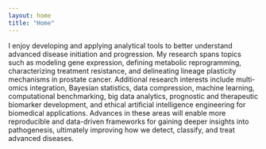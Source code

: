```yaml
---
layout: home
title: "Home"
---
```


I enjoy developing and applying analytical tools to better understand advanced disease initiation and progression. My research spans topics such as modeling gene expression, defining metabolic reprogramming, characterizing treatment resistance, and delineating lineage plasticity mechanisms in prostate cancer. Additional research interests include multi-omics integration, Bayesian statistics, data compression, machine learning, computational benchmarking, big data analytics, prognostic and therapeutic biomarker development, and ethical artificial intelligence engineering for biomedical applications. Advances in these areas will enable more reproducible and data-driven frameworks for gaining deeper insights into pathogenesis, ultimately improving how we detect, classify, and treat advanced diseases.
